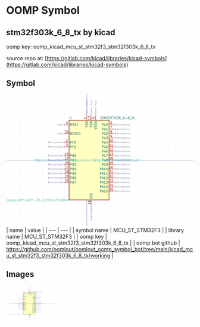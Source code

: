 # OOMP Symbol  
## stm32f303k_6_8_tx  by kicad  
  
oomp key: oomp_kicad_mcu_st_stm32f3_stm32f303k_6_8_tx  
  
source repo at: [https://gitlab.com/kicad/libraries/kicad-symbols](https://gitlab.com/kicad/libraries/kicad-symbols)  
## Symbol  
  
[![working.png](working_600.png)](working.png)  
| name | value | 
| --- | --- | 
| symbol name | MCU_ST_STM32F3 | 
| library name | MCU_ST_STM32F3 | 
| oomp key | oomp_kicad_mcu_st_stm32f3_stm32f303k_6_8_tx | 
| oomp bot github | https://github.com/oomlout/oomlout_oomp_symbol_bot/tree/main/kicad_mcu_st_stm32f3_stm32f303k_6_8_tx/working | 
## Images  
  
[![working.png](working_140.png)](working.png)  
